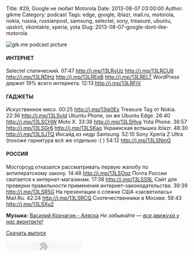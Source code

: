 Title: #29, Google не любит Motorola
Date: 2013-08-07 03:00:00
Author: gikme
Category: podcast
Tags: edge, google, iblazr, mail.ru, motorola, nokia, russia, russianpost, samsung, selectel, sony, treasure, ubuntu, upskirt, vkontakte, xperia, yota
Slug: 2013-08-07-google-dont-like-motorola

![gik.me podcast picture](http://2.bp.blogspot.com/-5Rcf7taMg7w/UgH3Sl467CI/AAAAAAAAL8Y/jMPrd26vFIU/s1600/gikme-pic-s01e29.jpg)

#### ИНТЕРНЕТ

Selectel статический. 07:47 <http://j.mp/13LRyUz>
    <http://j.mp/13LRCU6> <http://j.mp/13LRDHz> <http://j.mp/13LREeB>
    <http://j.mp/13LRELT>
WordPress держит 19% всего интернета. 12:13 <http://j.mp/13LRFiV>

#### ГАДЖЕТЫ

Искуственное мясо. 00:25 <http://j.mp/13je0Ex>
Treasure Tag от Nokia. 22:36 <http://j.mp/13LSyId>
Ubuntu Phone, он же Ubuntu Edge. 26:40 <http://j.mp/13LSCHW>
Moto X. 33:38 <http://j.mp/13LSHva>
Yota Phone. 36:57 <http://j.mp/13LSGr6> <http://j.mp/13LSKao>
Украинская вспышка iblazr. 48:30 <http://j.mp/13LSJTQ>
Инсайд из недр Samsung. 52:10
Sony Xperia Z Ultra (похоже гарнитура всё же отдельно :( ) 54:12
    <http://j.mp/13LSNmG>

#### РОССИЯ

Мосгорсуд отказался рассматривать первую жалобу по антипиратскому
    закону. 14:48 <http://j.mp/13LSOqz>
Почта России сватается к интернет-магазинам. 17:38
    <http://j.mp/13LSS9L>
Сайт для проверки правильности применения интернет-законодательства.
    39:39 <http://j.mp/13LSR5G>
На презентации о слежке США «засветилась» Mail.Ru. 42:24
    <http://j.mp/13LSRCQ>
Соотечественники в Москве. 56:43 <http://j.mp/13LSXu2>

**Музыка:** [Василий Корчагин - Аляска](http://vk.com/bacc3)
*Не забывайте — [вся движуха у нас вконтакте!](http://vk.com/gikme)*

[Скачать
выпуск](http://static.qnub.ru/gik.me/mp3/s01/00029-google-dont-like-motorola.mp3)

<embed type="application/x-shockwave-flash" src="http://assets.tumblr.com/swf/audio_player.swf?audio_file=http%3A%2F%2Fstatic.qnub.ru%2Fgik.me%2Fmp3%2Fs01%2F00029-google-dont-like-motorola.mp3&amp;color=FFFFFF" height="27" width="207" quality="best" wmode="opaque">
</embed>

